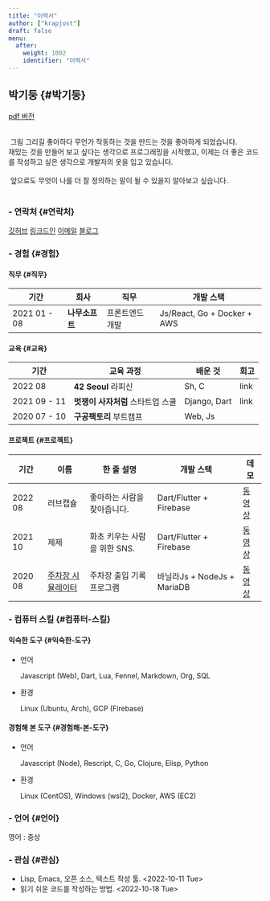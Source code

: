 ```yaml
---
title: "이력서"
author: ["krapjost"]
draft: false
menu:
  after:
    weight: 1002
    identifier: "이력서"
---
```


## 박기둥 {#박기둥}

[pdf 버전](https://krapjost.github.io/resume_ko.pdf)

<div class="verse">

<br />
&nbsp;그림 그리길 좋아하다 무언가 작동하는 것을 만드는 것을 좋아하게 되었습니다.<br />
재밌는 것을 만들어 보고 싶다는 생각으로 프로그래밍을 시작했고, 이제는 더 좋은 코드를 작성하고 싶은 생각으로 개발자의 옷을 입고 있습니다.<br />
<br />
&nbsp;앞으로도 무엇이 나를 더 잘 정의하는 말이 될 수 있을지 알아보고 싶습니다.<br />
<br />

</div>


### - 연락처 {#연락처}

[깃허브](https://github.com/krapjost)
[링크드인](https://www.linkedin.com/in/gidoong-park-3a0b751b1/)
[이메일](mailto:krapjost@gmail.com)
[블로그](https://krapjost.github.io/ko/)


### - 경험 {#경험}


#### 직무 {#직무}

| 기간         | 회사      | 직무     | 개발 스택                   |
|------------|---------|--------|-------------------------|
| 2021 01 - 08 | **나무소프트** | 프론트엔드 개발 | Js/React, Go + Docker + AWS |


#### 교육 {#교육}

| 기간         | 교육 과정            | 배운 것      | 회고 |
|------------|------------------|-----------|----|
| 2022 08      | **42 Seoul** 라피신  | Sh, C        | link |
| 2021 09 - 11 | **멋쟁이 사자처럼** 스타트업 스쿨 | Django, Dart | link |
| 2020 07 - 10 | **구공팩토리** 부트캠프 | Web, Js      |      |


#### 프로젝트 {#프로젝트}

| 기간    | 이름                                                | 한 줄 설명         | 개발 스택                | 데모                                               |
|-------|---------------------------------------------------|----------------|----------------------|--------------------------------------------------|
| 2022 08 | 러브캡슐                                            | 좋아하는 사람을 찾아줍니다. | Dart/Flutter + Firebase  | [동영상](https://vimeo.com/761317519)              |
| 2021 10 | 제제                                                | 화초 키우는 사람을 위한 SNS. | Dart/Flutter + Firebase  | [동영상](https://vimeo.com/652749941)              |
| 2020 08 | [주차장 시뮬레이터](https://github.com/krapjost/parkinglot) | 주차장 출입 기록 프로그램 | 바닐라Js + NodeJs + MariaDB | [동영상](https://www.youtube.com/watch?v=Rhi-OBtbe5c) |


### - 컴퓨터 스킬 {#컴퓨터-스킬}


#### 익숙한 도구 {#익숙한-도구}

<!--list-separator-->

-  언어

    Javascript (Web), Dart, Lua, Fennel, Markdown, Org, SQL

<!--list-separator-->

-  환경

    Linux (Ubuntu, Arch), GCP (Firebase)


#### 경험해 본 도구 {#경험해-본-도구}

<!--list-separator-->

-  언어

    Javascript (Node), Rescript, C, Go, Clojure, Elisp, Python

<!--list-separator-->

-  환경

    Linux (CentOS), Windows (wsl2), Docker, AWS (EC2)


### - 언어 {#언어}

영어 : 중상


### - 관심 {#관심}

-   Lisp, Emacs, 오픈 소스, 텍스트 작성 툴. <span class="timestamp-wrapper"><span class="timestamp">&lt;2022-10-11 Tue&gt;</span></span>
-   읽기 쉬운 코드를 작성하는 방법. <span class="timestamp-wrapper"><span class="timestamp">&lt;2022-10-18 Tue&gt;</span></span>
